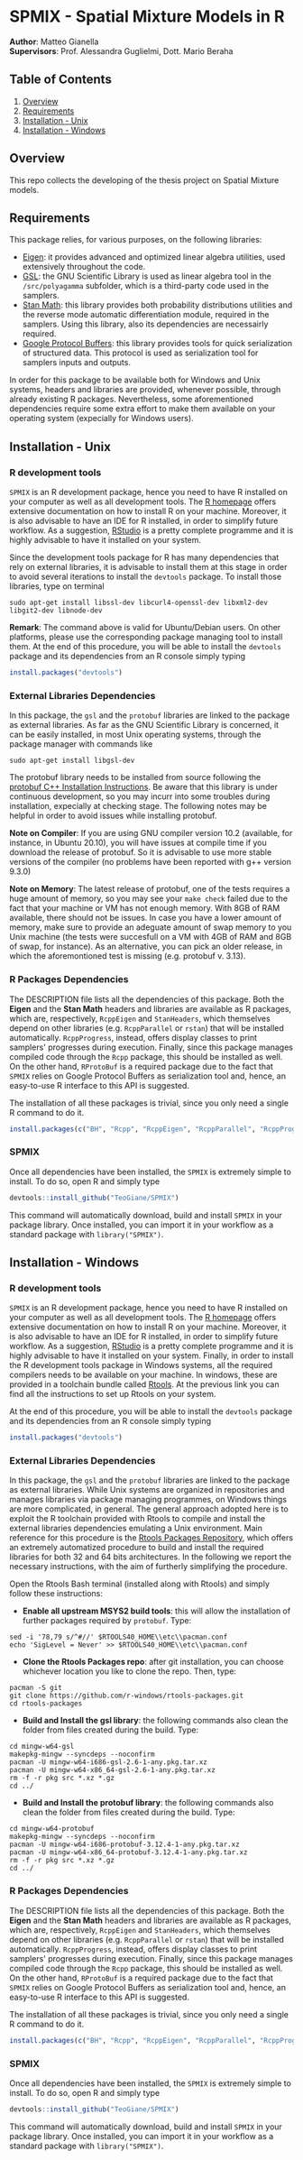 # SPMIX - Spatial Mixture Models in R
<strong>Author</strong>: Matteo Gianella <br>
<strong>Supervisors</strong>: Prof. Alessandra Guglielmi, Dott. Mario Beraha

## Table of Contents
1. [Overview](#overview)
2. [Requirements](#requirements)
3. [Installation - Unix](#installation---unix)
4. [Installation - Windows](#installation---windows)

## Overview
This repo collects the developing of the thesis project on Spatial Mixture models.

## Requirements
This package relies, for various purposes, on the following libraries:

* [Eigen](http://eigen.tuxfamily.org/index.php?title=Main_Page): it provides advanced and optimized linear algebra utilities, used extensively throughout the code.
* [GSL](https://www.gnu.org/software/gsl/): the GNU Scientific Library is used as linear algebra tool in the <code>/src/polyagamma</code> subfolder, which is a third-party code used in the samplers.
* [Stan Math](https://mc-stan.org/math/): this library provides both probability distributions utilities and the reverse mode automatic differentiation module, required in the samplers. Using this library, also its dependencies are necessairly required.
* [Google Protocol Buffers](https://developers.google.com/protocol-buffers): this library provides tools for quick serialization of structured data. This protocol is used as serialization tool for samplers inputs and outputs.

In order for this package to be available both for Windows and Unix systems, headers and libraries are provided, whenever possible, through already existing R packages. Nevertheless, some aforementioned dependencies require some extra effort to make them available on your operating system (expecially for Windows users).

## Installation - Unix
### R development tools
<code>SPMIX</code> is an R development package, hence you need to have R installed on your computer as well as all development tools. The [R homepage](https://www.r-project.org/) offers extensive documentation on how to install R on your machine. Moreover, it is also advisable to have an IDE for R installed, in order to simplify future workflow. As a suggestion, [RStudio](https://rstudio.com/) is a pretty complete programme and it is highly advisable to have it installed on your system.

Since the development tools package for R has many dependencies that rely on external libraries, it is advisable to install them at this stage in order to avoid several iterations to install the <code>devtools</code> package. To install those libraries, type on terminal
```shell
sudo apt-get install libssl-dev libcurl4-openssl-dev libxml2-dev libgit2-dev libnode-dev
```
**Remark**: The command above is valid for Ubuntu/Debian users. On other platforms, please use the corresponding package managing tool to install them.
At the end of this procedure, you will be able to install the <code>devtools</code> package and its dependencies from an R console simply typing
```r
install.packages("devtools")
```
### External Libraries Dependencies
In this package, the <code>gsl</code> and the <code>protobuf</code> libraries are linked to the package as external libraries. As far as the GNU Scientific Library is concerned, it can be easily installed, in most Unix operating systems, through the package manager with commands like
```shell
sudo apt-get install libgsl-dev
```
The protobuf library needs to be installed from source following the [protobuf C++ Installation Instructions](https://github.com/protocolbuffers/protobuf/blob/master/src/README.md).
Be aware that this library is under continuous development, so you may incurr into some troubles during installation, expecially at checking stage. The following notes may be helpful in order to avoid issues while installing protobuf.

**Note on Compiler**: If you are using GNU compiler version 10.2 (available, for instance, in Ubuntu 20.10), you will have issues at compile time if you download the release of protobuf. So it is advisable to use more stable versions of the compiler (no problems have been reported with g++ version 9.3.0)

**Note on Memory**: The latest release of protobuf, one of the tests requires a huge amount of memory, so you may see your <code>make check</code> failed due to the fact that your machine or VM has not enough memory. With 8GB of RAM available, there should not be issues. In case you have a lower amount of memory, make sure to provide an adeguate amount of swap memory to you Unix machine (the tests were succesfull on a VM with 4GB of RAM and 8GB of swap, for instance). As an alternative, you can pick an older release, in which the aforemontioned test is missing (e.g. protobuf v. 3.13).

### R Packages Dependencies
The DESCRIPTION file lists all the dependencies of this package. Both the <strong>Eigen</strong> and the <strong>Stan Math</strong> headers and libraries are available as R packages, which are, respectively, <code>RcppEigen</code> and <code>StanHeaders</code>, which themselves depend on other libraries (e.g. <code>RcppParallel</code> or <code>rstan</code>) that will be installed automatically. <code>RcppProgress</code>, instead, offers display classes to print samplers' progresses during execution. Finally, since this package manages compiled code through the <code>Rcpp</code> package, this should be installed as well. On the other hand, <code>RProtoBuf</code> is a required package due to the fact that <code>SPMIX</code> relies on Google Protocol Buffers as serialization tool and, hence, an easy-to-use R interface to this API is suggested.

The installation of all these packages is trivial, since you only need a single R command to do it.
```r
install.packages(c("BH", "Rcpp", "RcppEigen", "RcppParallel", "RcppProgress", "RProtoBuf", "StanHeaders", "rstan"))
```

### SPMIX
Once all dependencies have been installed, the <code>SPMIX</code> is extremely simple to install. To do so, open R and simply type
```r
devtools::install_github("TeoGiane/SPMIX")
```
This command will automatically download, build and install <code>SPMIX</code> in your package library. Once installed, you can import it in your workflow as a standard package with <code>library("SPMIX")</code>.

## Installation - Windows
### R development tools
<code>SPMIX</code> is an R development package, hence you need to have R installed on your computer as well as all development tools. The [R homepage](https://www.r-project.org/) offers extensive documentation on how to install R on your machine. Moreover, it is also advisable to have an IDE for R installed, in order to simplify future workflow. As a suggestion, [RStudio](https://rstudio.com/) is a pretty complete programme and it is highly advisable to have it installed on your system. Finally, in order to install the R development tools package in Windows systems, all the required compilers needs to be available on your machine. In windows, these are provided in a toolchain bundle called [Rtools](https://cran.r-project.org/bin/windows/Rtools/). At the previous link you can find all the instructions to set up Rtools on your system.

<!---
In order to add the Rtools binary path to PATH variable and set compatibility flags for the compiler to avoid unnecessary warnings at compile time, type in the Rtools Bash (available when Rtools is installed) the following commands:
```shell
echo 'PATH="${RTOOLS40_HOME}\\usr\\bin;${PATH}"' >> Documents/.Renviron
mkdir -p Documents/.R
echo 'CXX17FLAGS = -O2 -mtune=native -mmmx -msse -msse2 -msse3 -mssse3 -msse4.1 -msse4.2' >> Documents/.R/Makevars.win
```
-->

At the end of this procedure, you will be able to install the <code>devtools</code> package and its dependencies from an R console simply typing
```r
install.packages("devtools")
```

### External Libraries Dependencies
In this package, the <code>gsl</code> and the <code>protobuf</code> libraries are linked to the package as external libraries. While Unix systems are organized in repositories and manages libraries via package managing programmes, on Windows things are more complicated, in general. The general approach adopted here is to exploit the R toolchain provided with Rtools to compile and install the external libraries dependencies emulating a Unix environment. Main reference for this procedure is the [Rtools Packages Repository](https://github.com/r-windows/rtools-packages), which offers an extremely automatized procedure to build and install the required libraries for both 32 and 64 bits architectures. In the following we report the necessary instructions, with the aim of furtherly simplifying the procedure.

Open the Rtools Bash terminal (installed along with Rtools) and simply follow these instructions:

* **Enable all upstream MSYS2 build tools**: this will allow the installation of further packages required by <code>protobuf</code>. Type:
```shell
sed -i '78,79 s/^#//' $RTOOLS40_HOME\\etc\\pacman.conf
echo 'SigLevel = Never' >> $RTOOLS40_HOME\\etc\\pacman.conf
```
* **Clone the Rtools Packages repo**: after git installation, you can choose whichever location you like to clone the repo. Then, type:
```shell
pacman -S git
git clone https://github.com/r-windows/rtools-packages.git
cd rtools-packages
```
* **Build and Install the gsl library**: the following commands also clean the folder from files created during the build. Type:
```shell
cd mingw-w64-gsl
makepkg-mingw --syncdeps --noconfirm
pacman -U mingw-w64-i686-gsl-2.6-1-any.pkg.tar.xz
pacman -U mingw-w64-x86_64-gsl-2.6-1-any.pkg.tar.xz
rm -f -r pkg src *.xz *.gz
cd ../
```
* **Build and Install the protobuf library**: the following commands also clean the folder from files created during the build. Type:
```shell
cd mingw-w64-protobuf
makepkg-mingw --syncdeps --noconfirm
pacman -U mingw-w64-i686-protobuf-3.12.4-1-any.pkg.tar.xz
pacman -U mingw-w64-x86_64-protobuf-3.12.4-1-any.pkg.tar.xz
rm -f -r pkg src *.xz *.gz
cd ../
```

### R Packages Dependencies
The DESCRIPTION file lists all the dependencies of this package. Both the <strong>Eigen</strong> and the <strong>Stan Math</strong> headers and libraries are available as R packages, which are, respectively, <code>RcppEigen</code> and <code>StanHeaders</code>, which themselves depend on other libraries (e.g. <code>RcppParallel</code> or <code>rstan</code>) that will be installed automatically. <code>RcppProgress</code>, instead, offers display classes to print samplers' progresses during execution. Finally, since this package manages compiled code through the <code>Rcpp</code> package, this should be installed as well. On the other hand, <code>RProtoBuf</code> is a required package due to the fact that <code>SPMIX</code> relies on Google Protocol Buffers as serialization tool and, hence, an easy-to-use R interface to this API is suggested.

The installation of all these packages is trivial, since you only need a single R command to do it.
```r
install.packages(c("BH", "Rcpp", "RcppEigen", "RcppParallel", "RcppProgress", "RProtoBuf", "StanHeaders", "rstan"))
```

### SPMIX
Once all dependencies have been installed, the <code>SPMIX</code> is extremely simple to install. To do so, open R and simply type
```r
devtools::install_github("TeoGiane/SPMIX")
```
This command will automatically download, build and install <code>SPMIX</code> in your package library. Once installed, you can import it in your workflow as a standard package with <code>library("SPMIX")</code>.
